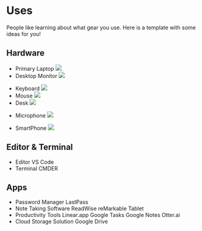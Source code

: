 # Uses

People like learning about what gear you use. Here is a template with some ideas for you!

<!-- <p class="mt-3">
🎩 This page is inspired from <a href="https://wesbos.com/uses/">Wes Bos' Uses page.</a>
</p> -->

## Hardware

- Primary Laptop
  <a target="_blank"  href="https://www.amazon.com/gp/product/B07CTHN94Z/ref=as_li_tl?ie=UTF8&camp=1789&creative=9325&creativeASIN=B07CTHN94Z&linkCode=as2&tag=akinhwan07-20&linkId=0886435c25f6b88521dc952ad9dd048e"><img border="0" src="//ws-na.amazon-adsystem.com/widgets/q?_encoding=UTF8&MarketPlace=US&ASIN=B07CTHN94Z&ServiceVersion=20070822&ID=AsinImage&WS=1&Format=_SL250_&tag=akinhwan07-20" ></a><img src="//ir-na.amazon-adsystem.com/e/ir?t=akinhwan07-20&l=am2&o=1&a=B07CTHN94Z" width="1" height="1" border="0" alt="" style="border:none !important; margin:0px !important;" />
- Desktop Monitor
  <a target="_blank"  href="https://www.amazon.com/gp/product/B072M34RQC/ref=as_li_tl?ie=UTF8&camp=1789&creative=9325&creativeASIN=B072M34RQC&linkCode=as2&tag=akinhwan07-20&linkId=41e57a06f02680cdb8948cb1c2fd9ca7"><img border="0" src="//ws-na.amazon-adsystem.com/widgets/q?_encoding=UTF8&MarketPlace=US&ASIN=B072M34RQC&ServiceVersion=20070822&ID=AsinImage&WS=1&Format=_SL250_&tag=akinhwan07-20" ></a><img src="//ir-na.amazon-adsystem.com/e/ir?t=akinhwan07-20&l=am2&o=1&a=B072M34RQC" width="1" height="1" border="0" alt="" style="border:none !important; margin:0px !important;" />
<!-- - Portable Monitor -->
- Keyboard
  <a target="_blank"  href="https://www.amazon.com/gp/product/B017EVRTM4/ref=as_li_tl?ie=UTF8&camp=1789&creative=9325&creativeASIN=B017EVRTM4&linkCode=as2&tag=akinhwan07-20&linkId=9efcc0f9801702b9e2b4e0ba69e9b2db"><img border="0" src="//ws-na.amazon-adsystem.com/widgets/q?_encoding=UTF8&MarketPlace=US&ASIN=B017EVRTM4&ServiceVersion=20070822&ID=AsinImage&WS=1&Format=_SL250_&tag=akinhwan07-20" ></a><img src="//ir-na.amazon-adsystem.com/e/ir?t=akinhwan07-20&l=am2&o=1&a=B017EVRTM4" width="1" height="1" border="0" alt="" style="border:none !important; margin:0px !important;" />
- Mouse
  <a target="_blank"  href="https://www.amazon.com/gp/product/B07DHDFW5V/ref=as_li_tl?ie=UTF8&camp=1789&creative=9325&creativeASIN=B07DHDFW5V&linkCode=as2&tag=akinhwan07-20&linkId=de128d9bd9c50cd2bafb4dd70dd90d26"><img border="0" src="//ws-na.amazon-adsystem.com/widgets/q?_encoding=UTF8&MarketPlace=US&ASIN=B07DHDFW5V&ServiceVersion=20070822&ID=AsinImage&WS=1&Format=_SL250_&tag=akinhwan07-20" ></a><img src="//ir-na.amazon-adsystem.com/e/ir?t=akinhwan07-20&l=am2&o=1&a=B07DHDFW5V" width="1" height="1" border="0" alt="" style="border:none !important; margin:0px !important;" />
- Desk
  <a target="_blank"  href="https://www.amazon.com/gp/product/B07HS2BQ31/ref=as_li_tl?ie=UTF8&camp=1789&creative=9325&creativeASIN=B07HS2BQ31&linkCode=as2&tag=akinhwan07-20&linkId=b86446baab35844672623173d6187a4e"><img border="0" src="//ws-na.amazon-adsystem.com/widgets/q?_encoding=UTF8&MarketPlace=US&ASIN=B07HS2BQ31&ServiceVersion=20070822&ID=AsinImage&WS=1&Format=_SL250_&tag=akinhwan07-20" ></a><img src="//ir-na.amazon-adsystem.com/e/ir?t=akinhwan07-20&l=am2&o=1&a=B07HS2BQ31" width="1" height="1" border="0" alt="" style="border:none !important; margin:0px !important;" />
<!-- - Portable Laptop Stand -->
- Microphone
  <a target="_blank"  href="https://www.amazon.com/gp/product/B07T1DJTL8/ref=as_li_tl?ie=UTF8&camp=1789&creative=9325&creativeASIN=B07T1DJTL8&linkCode=as2&tag=akinhwan07-20&linkId=3dc7046cc8c91e1a352b064b277803ed"><img border="0" src="//ws-na.amazon-adsystem.com/widgets/q?_encoding=UTF8&MarketPlace=US&ASIN=B07T1DJTL8&ServiceVersion=20070822&ID=AsinImage&WS=1&Format=_SL250_&tag=akinhwan07-20" ></a><img src="//ir-na.amazon-adsystem.com/e/ir?t=akinhwan07-20&l=am2&o=1&a=B07T1DJTL8" width="1" height="1" border="0" alt="" style="border:none !important; margin:0px !important;" />

- SmartPhone
  <a target="_blank"  href="https://www.amazon.com/gp/product/B07YQ8YQCW/ref=as_li_tl?ie=UTF8&camp=1789&creative=9325&creativeASIN=B07YQ8YQCW&linkCode=as2&tag=akinhwan07-20&linkId=e43654b603264ade8dea8c03cb858790"><img border="0" src="//ws-na.amazon-adsystem.com/widgets/q?_encoding=UTF8&MarketPlace=US&ASIN=B07YQ8YQCW&ServiceVersion=20070822&ID=AsinImage&WS=1&Format=_SL250_&tag=akinhwan07-20" ></a><img src="//ir-na.amazon-adsystem.com/e/ir?t=akinhwan07-20&l=am2&o=1&a=B07YQ8YQCW" width="1" height="1" border="0" alt="" style="border:none !important; margin:0px !important;" />


## Editor & Terminal

- Editor
  VS Code
  <!-- - Editor Theme
  - Editor Plugins -->
- Terminal
  CMDER
  <!-- - Terminal Theme
  - Terminal Plugins -->
<!-- - Font Family / Typography -->

## Apps

- Password Manager
  LastPass
- Note Taking Software
  ReadWise
  reMarkable Tablet
- Productivity Tools
  Linear.app
  Google Tasks
  Google Notes
  Otter.ai
- Cloud Storage Solution
  Google Drive
